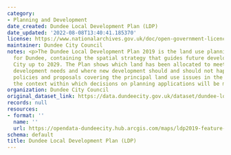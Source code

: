 ```yaml
---
category:
- Planning and Development
date_created: Dundee Local Development Plan (LDP)
date_updated: '2022-08-08T13:40:41.185370'
license: https://www.nationalarchives.gov.uk/doc/open-government-licence/version/3/
maintainer: Dundee City Council
notes: <p>The Dundee Local Development Plan 2019 is the land use planning document
  for Dundee, containing the spatial strategy that guides future development in the
  City up to 2029. The Plan shows which land has been allocated to meet the City's
  development needs and where new development should and should not happen. It contains
  policies and proposals covering the principal land use issues in the City, and provides
  the context within which decisions on planning applications will be made. </p>
organization: Dundee City Council
original_dataset_link: https://data.dundeecity.gov.uk/dataset/dundee-local-development-plan-ldp
records: null
resources:
- format: ''
  name: ''
  url: https://opendata-dundeecity.hub.arcgis.com/maps/ldp2019-feature-layers/about
schema: default
title: Dundee Local Development Plan (LDP)
---
```


